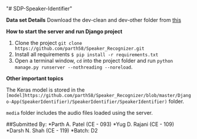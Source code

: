 "# SDP-Speaker-Identifier"

**Data set Details**
Download the dev-clean and dev-other folder from [this](http://www.openslr.org/resources/12/)

**How to start the server and run Django project**

1. Clone the project `git clone https://github.com/parth58/Speaker_Recognizer.git`
2. Install all requirements `$ pip install -r requirements.txt`
3. Open a terminal window, `cd` into the project folder and run `python manage.py runserver --nothreading --noreload`.

**Other important topics**

The Keras model is stored in the `[model]https://github.com/parth58/Speaker_Recognizer/blob/master/Django-App(SpeakerIdentifier)/SpeakerIdentifier/SpeakerIdentifier)` folder.

`media` folder includes the audio files loaded using the server.

##Submitted By:
*Parth A. Patel (CE - 093)
*Yug D. Rajani (CE - 109)
*Darsh N. Shah (CE - 119)
*Batch: D2

